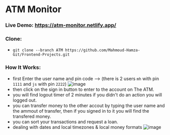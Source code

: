 # ATM Monitor

### Live Demo: https://atm-monitor.netlify.app/

### Clone:
- `git clone --branch ATM https://github.com/Mahmoud-Hamza-Git/Frontend-Projects.git`

### How It Works:
- first Enter the user name and pin code --> (there is 2 users `mh` with pin `1111` and `js` with pin `2222`)
 ![image](https://github.com/Mahmoud-Hamza-Git/Frontend-Projects/assets/86957735/ec8c702d-4497-4dcf-943c-db657ddcb41c)
- then click on the sign in button to enter to the account on The ATM.
- you will find logout timer of 2 minutes if you didn't do an action you will logged out.
- you can transfer money to the other accout by typing the user name and the ammout of transfer, then if you signed in to it you will find the transfered money.
- you can sort your transactions and request a loan.
- dealing with dates and local timezones & local money formats
![image](https://github.com/Mahmoud-Hamza-Git/Frontend-Projects/assets/86957735/548355f6-4038-4493-bb91-44a5dd9d506d)


